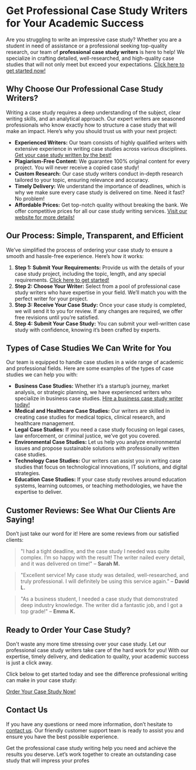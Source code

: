 # Get Professional Case Study Writers for Your Academic Success

Are you struggling to write an impressive case study? Whether you are a student in need of assistance or a professional seeking top-quality research, our team of **professional case study writers** is here to help! We specialize in crafting detailed, well-researched, and high-quality case studies that will not only meet but exceed your expectations. [Click here to get started now!](https://tinyurl.com/topessay?keyword=professional+case+study+writers)

## Why Choose Our Professional Case Study Writers?

Writing a case study requires a deep understanding of the subject, clear writing skills, and an analytical approach. Our expert writers are seasoned professionals who know exactly how to structure a case study that will make an impact. Here’s why you should trust us with your next project:

- **Experienced Writers:** Our team consists of highly qualified writers with extensive experience in writing case studies across various disciplines. [Get your case study written by the best!](https://tinyurl.com/topessay?keyword=professional+case+study+writers)
- **Plagiarism-Free Content:** We guarantee 100% original content for every project. You will never receive a copied case study! 
- **Custom Research:** Our case study writers conduct in-depth research tailored to your topic, ensuring relevance and accuracy. 
- **Timely Delivery:** We understand the importance of deadlines, which is why we make sure every case study is delivered on time. Need it fast? No problem!
- **Affordable Prices:** Get top-notch quality without breaking the bank. We offer competitive prices for all our case study writing services. [Visit our website for more details!](https://tinyurl.com/topessay?keyword=professional+case+study+writers)

## Our Process: Simple, Transparent, and Efficient

We’ve simplified the process of ordering your case study to ensure a smooth and hassle-free experience. Here’s how it works:

1. **Step 1: Submit Your Requirements:** Provide us with the details of your case study project, including the topic, length, and any special requirements. [Click here to get started!](https://tinyurl.com/topessay?keyword=professional+case+study+writers)
2. **Step 2: Choose Your Writer:** Select from a pool of professional case study writers who have expertise in your field. We’ll match you with the perfect writer for your project.
3. **Step 3: Receive Your Case Study:** Once your case study is completed, we will send it to you for review. If any changes are required, we offer free revisions until you’re satisfied.
4. **Step 4: Submit Your Case Study:** You can submit your well-written case study with confidence, knowing it’s been crafted by experts.

## Types of Case Studies We Can Write for You

Our team is equipped to handle case studies in a wide range of academic and professional fields. Here are some examples of the types of case studies we can help you with:

- **Business Case Studies:** Whether it’s a startup’s journey, market analysis, or strategic planning, we have experienced writers who specialize in business case studies. [Hire a business case study writer today!](https://tinyurl.com/topessay?keyword=professional+case+study+writers)
- **Medical and Healthcare Case Studies:** Our writers are skilled in creating case studies for medical topics, clinical research, and healthcare management. 
- **Legal Case Studies:** If you need a case study focusing on legal cases, law enforcement, or criminal justice, we’ve got you covered. 
- **Environmental Case Studies:** Let us help you analyze environmental issues and propose sustainable solutions with professionally written case studies. 
- **Technology Case Studies:** Our writers can assist you in writing case studies that focus on technological innovations, IT solutions, and digital strategies. 
- **Education Case Studies:** If your case study revolves around education systems, learning outcomes, or teaching methodologies, we have the expertise to deliver. 

## Customer Reviews: See What Our Clients Are Saying!

Don’t just take our word for it! Here are some reviews from our satisfied clients:

> "I had a tight deadline, and the case study I needed was quite complex. I’m so happy with the result! The writer nailed every detail, and it was delivered on time!" – **Sarah M.**

> "Excellent service! My case study was detailed, well-researched, and truly professional. I will definitely be using this service again." – **David L.**

> "As a business student, I needed a case study that demonstrated deep industry knowledge. The writer did a fantastic job, and I got a top grade!" – **Emma K.**

## Ready to Order Your Case Study?

Don't waste any more time stressing over your case study. Let our professional case study writers take care of the hard work for you! With our expertise, timely delivery, and dedication to quality, your academic success is just a click away.

Click below to get started today and see the difference professional writing can make in your case study:

[Order Your Case Study Now!](https://tinyurl.com/topessay?keyword=professional+case+study+writers)

## Contact Us

If you have any questions or need more information, don’t hesitate to [contact us](https://tinyurl.com/topessay?keyword=professional+case+study+writers). Our friendly customer support team is ready to assist you and ensure you have the best possible experience.

Get the professional case study writing help you need and achieve the results you deserve. Let’s work together to create an outstanding case study that will impress your profes
